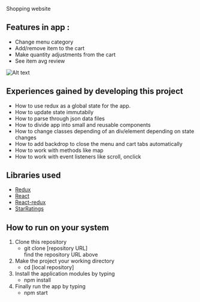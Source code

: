 Shopping website

## Features in app :
  - Change menu category 
  - Add/remove item to the cart
  - Make quantity adjustments from the cart 
  - See item avg review

![Alt text](./src/media/shopping_cart_screenshot.png?raw=true "shopping_cart_screenshot")

## Experiences gained by developing this project 
  - How to use redux as a global state for the app.
  - How to update state immutabily
  - How to parse through json data files 
  - How to divide app into small and reusable components
  - How to change classes depending of an div/element depending on state changes
  - How to add backdrop to close the menu and cart tabs automatically
  - How to work with methods like map 
  - How to work with event listeners like scroll, onclick
## Libraries used 
  - [Redux](https://redux.js.org/)
  - [React](https://github.com/facebook/react)
  - [React-redux](https://github.com/reduxjs/react-redux)
  - [StarRatings](https://github.com/ekeric13/react-star-ratings)


## How to run on your system 
  1. Clone this repository 
     - git clone [repository URL]    
    find the repository URL above 
  2. Make the project your working directory 
     - cd [local repository]
  3. Install the application modules by typing 
     - npm install
  4. Finally run the app by typing 
     - npm start

